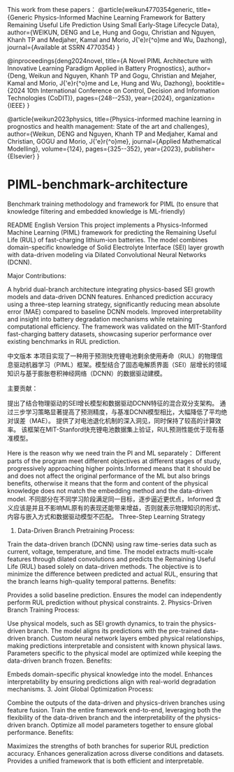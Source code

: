 This work from these papers：
@article{weikun4770354generic,
  title={Generic Physics-Informed Machine Learning Framework for Battery Remaining Useful Life Prediction Using Small Early-Stage Lifecycle Data},
  author={WEIKUN, DENG and Le, Hung and Gogu, Christian and Nguyen, Khanh TP and Medjaher, Kamal and Morio, J{\'e}r{\^o}me and Wu, Dazhong},
  journal={Available at SSRN 4770354}
}

@inproceedings{deng2024novel,
  title={A Novel PIML Architecture with Innovative Learning Paradigm Applied in Battery Prognostics},
  author={Deng, Weikun and Nguyen, Khanh TP and Gogu, Christian and Mejaher, Kamal and Morio, J{\'e}r{\^o}me and Le, Hung and Wu, Dazhong},
  booktitle={2024 10th International Conference on Control, Decision and Information Technologies (CoDIT)},
  pages={248--253},
  year={2024},
  organization={IEEE}
}

@article{weikun2023physics,
  title={Physics-informed machine learning in prognostics and health management: State of the art and challenges},
  author={Weikun, DENG and Nguyen, Khanh TP and Medjaher, Kamal and Christian, GOGU and Morio, J{\'e}r{\^o}me},
  journal={Applied Mathematical Modelling},
  volume={124},
  pages={325--352},
  year={2023},
  publisher={Elsevier}
}
# PIML-benchmark-architecture
Benchmark training methodology and framework for PIML (to ensure that knowledge filtering and embedded knowledge is ML-friendly)

README
English Version
This project implements a Physics-Informed Machine Learning (PIML) framework for predicting the Remaining Useful Life (RUL) of fast-charging lithium-ion batteries. The model combines domain-specific knowledge of Solid Electrolyte Interface (SEI) layer growth with data-driven modeling via Dilated Convolutional Neural Networks (DCNN).

Major Contributions:

A hybrid dual-branch architecture integrating physics-based SEI growth models and data-driven DCNN features.
Enhanced prediction accuracy using a three-step learning strategy, significantly reducing mean absolute error (MAE) compared to baseline DCNN models.
Improved interpretability and insight into battery degradation mechanisms while retaining computational efficiency.
The framework was validated on the MIT-Stanford fast-charging battery datasets, showcasing superior performance over existing benchmarks in RUL prediction.

中文版本
本项目实现了一种用于预测快充锂电池剩余使用寿命（RUL）的物理信息驱动机器学习（PIML）框架。模型结合了固态电解质界面（SEI）层增长的领域知识与基于膨胀卷积神经网络（DCNN）的数据驱动建模。

主要贡献：

提出了结合物理驱动的SEI增长模型和数据驱动DCNN特征的混合双分支架构。
通过三步学习策略显著提高了预测精度，与基准DCNN模型相比，大幅降低了平均绝对误差（MAE）。
提供了对电池退化机制的深入洞见，同时保持了较高的计算效率。
该框架在MIT-Stanford快充锂电池数据集上验证，RUL预测性能优于现有基准模型。

Here is the reason why we need train the PI and ML separately：
Different parts of the program meet different objectives at different stages of study, progressively approaching higher points.Informed means that it should be and does not affect the original performance of the ML but also brings benefits, otherwise it means that the form and content of the physical knowledge does not match the embedding method and the data-driven model.
不同部分在不同学习阶段满足同一目标，逐步逼近更优点，Informed 含义应该是并且不影响ML原有的表现还能带来增益，否则就表示物理知识的形式、内容与嵌入方式和数据驱动模型不匹配。
Three-Step Learning Strategy
1. Data-Driven Branch Pretraining
Process:

Train the data-driven branch (DCNN) using raw time-series data such as current, voltage, temperature, and time.
The model extracts multi-scale features through dilated convolutions and predicts the Remaining Useful Life (RUL) based solely on data-driven methods.
The objective is to minimize the difference between predicted and actual RUL, ensuring that the branch learns high-quality temporal patterns.
Benefits:

Provides a solid baseline prediction.
Ensures the model can independently perform RUL prediction without physical constraints.
2. Physics-Driven Branch Training
Process:

Use physical models, such as SEI growth dynamics, to train the physics-driven branch. The model aligns its predictions with the pre-trained data-driven branch.
Custom neural network layers embed physical relationships, making predictions interpretable and consistent with known physical laws.
Parameters specific to the physical model are optimized while keeping the data-driven branch frozen.
Benefits:

Embeds domain-specific physical knowledge into the model.
Enhances interpretability by ensuring predictions align with real-world degradation mechanisms.
3. Joint Global Optimization
Process:

Combine the outputs of the data-driven and physics-driven branches using feature fusion.
Train the entire framework end-to-end, leveraging both the flexibility of the data-driven branch and the interpretability of the physics-driven branch.
Optimize all model parameters together to ensure global performance.
Benefits:

Maximizes the strengths of both branches for superior RUL prediction accuracy.
Enhances generalization across diverse conditions and datasets.
Provides a unified framework that is both efficient and interpretable.
